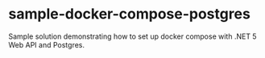 # sample-docker-compose-postgres
Sample solution demonstrating how to set up docker compose with .NET 5 Web API and Postgres.
